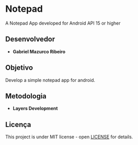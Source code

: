 # Notepad

A Notepad App developed for Android API 15 or higher

## Desenvolvedor
* **Gabriel Mazurco Ribeiro**

## Objetivo
Develop a simple notepad app for android.

## Metodologia
* **Layers Development** 

## Licença
This project is under MIT license - open [LICENSE](LICENSE) for details.

